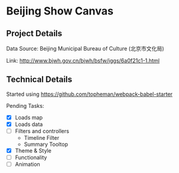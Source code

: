 Beijing Show Canvas
========================================


## Project Details

Data Source: Beijing Municipal Bureau of Culture (北京市文化局)

Link: http://www.bjwh.gov.cn/bjwh/bsfw/jggs/6a0f21c1-1.html

## Technical Details

Started using https://github.com/topheman/webpack-babel-starter

Pending Tasks:

* [x] Loads map
* [x] Loads data
* [ ] Filters and controllers
    - Timeline Filter
    - Summary Tooltop
* [x] Theme & Style
* [ ] Functionality
* [ ] Animation
